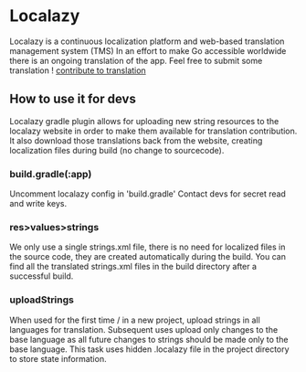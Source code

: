# Localazy

Localazy is a continuous localization platform and web-based translation management system (TMS)
In an effort to make Go accessible worldwide there is an ongoing translation of the app.
Feel free to submit some translation ! [contribute to translation](https://localazy.com/p/onlinego)

## How to use it for devs
Localazy gradle plugin allows for uploading new string resources to the localazy website in order to make them available for translation contribution.
It also download those translations back from the website, creating localization files during build (no change to sourcecode).

### build.gradle(:app)
Uncomment localazy config in 'build.gradle'
Contact devs for secret read and write keys.

### res>values>strings
We only use a single strings.xml file, there is no need for localized files in the source code, they are created automatically during the build.
You can find all the translated strings.xml files in the build directory after a successful build.

### uploadStrings
When used for the first time / in a new project, upload strings in all languages for translation.
Subsequent uses upload only changes to the base language as all future changes to strings should be made only to the base language.
This task uses hidden .localazy file in the project directory to store state information.
